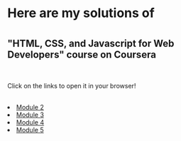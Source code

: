 <!DOCTYPE html>
<html>
<body>
	<h1>Here are my solutions of<h1> 
	<h2>"HTML, CSS, and Javascript for Web Developers" course on Coursera</h2>
	<br>
	<p>Click on the links to open it in your browser!</p>
	<br>
	<li><a href="https://theproayush/github.io/coursera-my-solutions/tree/master/module-2-solution">Module 2</a></li>
	<li><a href="https://theproayush/github.io/coursera-my-solutions/tree/master/module-3-solution">Module 3</a></li>
	<li><a href="https://theproayush/github.io/coursera-my-solutions/tree/master/module-4-solution">Module 4</a></li>
	<li><a href="https://theproayush/github.io/coursera-my-solutions/tree/master/module-5-solution">Module 5</a></li>

</body>
</html>
